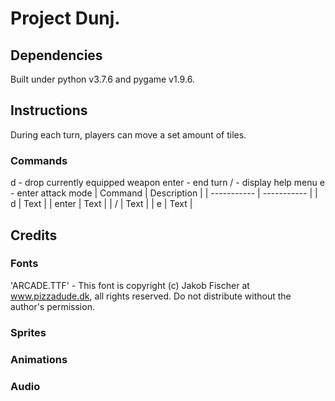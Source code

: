# Project Dunj.
## Dependencies
Built under python v3.7.6 and pygame v1.9.6.
## Instructions
During each turn, players can move a set amount of tiles.
### Commands
d - drop currently equipped weapon
enter - end turn 
/ - display help menu
e - enter attack mode
| Command | Description |
| ----------- | ----------- |
| d | Text |
| enter | Text |
| / | Text |
| e | Text |
    
## Credits
### Fonts
'ARCADE.TTF' - This font is copyright (c) Jakob Fischer at www.pizzadude.dk,  all rights reserved. Do not distribute without the author's permission.
### Sprites
### Animations
### Audio
